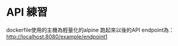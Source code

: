 # API 練習

dockerfile使用的主機為輕量化的alpine
跑起來以後的API endpoint為：[http://localhost:8080/example/endpoint1](http://localhost:8080/example/endpoint1)

